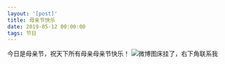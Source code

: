 ```yaml
---
layout: '[post]'
title: 母亲节快乐
date: 2019-05-12 00:00:00
tags: 节日
---
```


今日是母亲节，祝天下所有母亲母亲节快乐！
![微博图床挂了，右下角联系我](https://wx3.sinaimg.cn/mw690/007Kw5WHgy1g2yr07u2m4j30ez0abaai.jpg)
